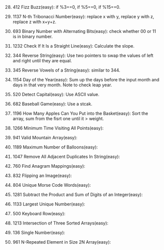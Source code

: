 28. 412 Fizz Buzz(easy): if %3==0, if %5==0, if %15==0.    
  
29. 1137 N-th Tribonacci Number(easy): replace x with y, replace y with z, replace z with x+y+z.
  
30. 693 Binary Number with Alternating Bits(easy): check whether 00 or 11 is in binary number.   
  
31. 1232 Check If It Is a Straight Line(easy): Calculate the slope.  
  
32. 344 Reverse String(easy): Use two pointers to swap the values of left and right until they are equal.   
  
33. 345 Reverse Vowels of a String(easy): similar to 344.   
  
34. 1154 Day of the Year(easy): Sum up the days before the input month and days in that very month. Note to check leap year.  
  
35. 520 Detect Capital(easy): Use ASCII value.  
    
36. 682 Baseball Game(easy): Use a stcak.   
  
37. 1196 How Many Apples Can You Put into the Basket(easy): Sort the array, sum from the fisrt one until it > weight. 
  
38. 1266 Minimum Time Visiting All Points(easy):
  
39. 941 Valid Mountain Array(easy):
  
40. 1189 Maximum Number of Balloons(easy):
  
41. 1047 Remove All Adjacent Duplicates In String(easy):
  
42. 760 Find Anagram Mappings(easy):
  
43. 832 Flipping an Image(easy):
  
44. 804 Unique Morse Code Words(easy):
  
45. 1281 Subtract the Product and Sum of Digits of an Integer(easy):
  
46. 1133 Largest Unique Number(easy):
  
47. 500 Keyboard Row(easy):
  
48. 1213 Intersection of Three Sorted Arrays(easy):
  
49. 136 Single Number(easy):
  
50. 961 N-Repeated Element in Size 2N Array(easy):
